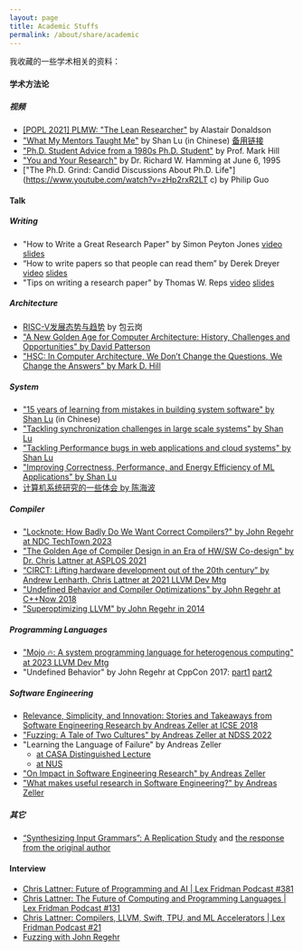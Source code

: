 ```yaml
---
layout: page
title: Academic Stuffs
permalink: /about/share/academic
---
```


我收藏的一些学术相关的资料：

#### 学术方法论

##### 视频

- [[POPL 2021] PLMW: "The Lean Researcher"](https://www.youtube.com/watch?v=iJMvEHJ7wmA) by Alastair Donaldson
- ["What My Mentors Taught Me"](https://www.youtube.com/live/lOOBJix9-Dw?feature=shared&t=315) by Shan Lu (in Chinese) [备用链接](https://www.bilibili.com/video/BV1Ta411x7xM)
- ["Ph.D. Student Advice from a 1980s Ph.D. Student"](https://www.youtube.com/watch?v=eabxuh3RZNs) by Prof. Mark Hill
- ["You and Your Research"](https://www.youtube.com/watch?v=a1zDuOPkMSw) by Dr. Richard W. Hamming at June 6, 1995
- ["The Ph.D. Grind: Candid Discussions About Ph.D. Life"](https://www.youtube.com/watch?v=zHp2rxR2LT c) by Philip Guo

#### Talk

##### Writing

- "How to Write a Great Research Paper" by Simon Peyton Jones [video](https://youtu.be/VK51E3gHENc) [slides](https://www.microsoft.com/en-us/research/academic-program/write-great-research-paper/)
- “How to write papers so that people can read them” by Derek Dreyer [video](https://youtu.be/XpgJ31GKPWI) [slides](https://people.mpi-sws.org/~dreyer/talks/talk-plmw16.pdf)
- "Tips on writing a research paper" by Thomas W. Reps [video](https://www.pldi21.org/prerecorded_plmw.2.html) [slides](https://www.cs.wisc.edu/wpis/talks/WritingResearchPapers.pptx)

##### Architecture

- [RISC-V发展态势与趋势](https://www.zhihu.com/zvideo/1591586718976774144) by 包云岗
- ["A New Golden Age for Computer Architecture: History, Challenges and Opportunities" by David Patterson](https://www.youtube.com/watch?v=kFT54hO1X8M)
- ["HSC: In Computer Architecture, We Don’t Change the Questions, We Change the Answers" by Mark D. Hill](https://youtu.be/SOXiHkOGJgE?feature=shared)

##### System

- ["15 years of learning from mistakes in building system software" by Shan Lu](https://xxxy.gufe.edu.cn/chinasys22/video/LuShan.html) (in Chinese)
- ["Tackling synchronization challenges in large scale systems" by Shan Lu](https://www.youtube.com/watch?v=VKd16cGaTiM)
- ["Tackling Performance bugs in web applications and cloud systems" by Shan Lu](https://www.youtube.com/watch?v=VIQBqQE1lgM)
- ["Improving Correctness, Performance, and Energy Efficiency of ML Applications" by Shan Lu](https://www.youtube.com/watch?v=wrwo4Cw1XmE)
- [计算机系统研究的一些体会 by 陈海波](https://www.bilibili.com/video/BV1Ap4y167w3)

##### Compiler

- ["Locknote: How Badly Do We Want Correct Compilers?" by John Regehr at NDC TechTown 2023](https://youtu.be/tMYYrR-hazI?feature=shared)
- ["The Golden Age of Compiler Design in an Era of HW/SW Co-design" by Dr. Chris Lattner at ASPLOS 2021](https://www.youtube.com/watch?v=4HgShra-KnY)
- [“CIRCT: Lifting hardware development out of the 20th century” by Andrew Lenharth, Chris Lattner at 2021 LLVM Dev Mtg](https://www.youtube.com/watch?v=ee01_yHjs9k)
- ["Undefined Behavior and Compiler Optimizations" by John Regehr at C++Now 2018](https://www.youtube.com/watch?v=AeEwxtEOgH0)
- ["Superoptimizing LLVM" by John Regehr in 2014](https://www.youtube.com/watch?v=Ux0YnVEaI6A)

##### Programming Languages

- ["Mojo 🔥: A system programming language for heterogenous computing" at 2023 LLVM Dev Mtg](https://www.youtube.com/watch?v=SEwTjZvy8vw)
- "Undefined Behavior" by John Regehr at CppCon 2017: [part1](https://youtu.be/v1COuU2vU_w?feature=shared) [part2](https://youtu.be/TPyLrJED0zQ?feature=shared)

##### Software Engineering

- [Relevance, Simplicity, and Innovation: Stories and Takeaways from Software Engineering Research by Andreas Zeller at ICSE 2018](https://www.youtube.com/watch?v=U5jLjcxnwfU)
- ["Fuzzing: A Tale of Two Cultures" by Andreas Zeller at NDSS 2022](https://www.youtube.com/watch?v=DYKyqWs1jBE)
- "Learning the Language of Failure" by Andreas Zeller
  - [at CASA Distinguished Lecture](https://www.youtube.com/watch?v=3ZW1DI2PxvI)
  - [at NUS](https://www.youtube.com/watch?v=6tItBcB5eM0)
- ["On Impact in Software Engineering Research" by Andreas Zeller](https://www.youtube.com/watch?v=md4Fp3Pro0o)
- ["What makes useful research in Software Engineering?" by Andreas Zeller](https://www.youtube.com/watch?v=4MbixFVWwck)

##### 其它

- [“Synthesizing Input Grammars”: A Replication Study](https://www.youtube.com/watch?v=NkBkpBS2Ob4) and [the response from the original author](https://www.youtube.com/watch?v=wB0xARbsc6s)

#### Interview

- [Chris Lattner: Future of Programming and AI \| Lex Fridman Podcast #381](https://www.youtube.com/watch?v=pdJQ8iVTwj8)
- [Chris Lattner: The Future of Computing and Programming Languages \| Lex Fridman Podcast #131](https://www.youtube.com/watch?v=nWTvXbQHwWs)
- [Chris Lattner: Compilers, LLVM, Swift, TPU, and ML Accelerators \| Lex Fridman Podcast #21](https://www.youtube.com/watch?v=yCd3CzGSte8)
- [Fuzzing with John Regehr](https://www.youtube.com/watch?v=GSU4e9FmIRU)